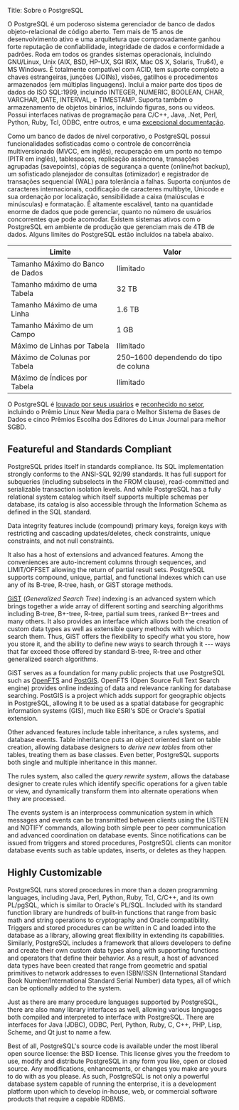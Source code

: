 Title: Sobre o PostgreSQL

O PostgreSQL é um poderoso sistema gerenciador de banco de dados objeto-relacional de código aberto.  Tem mais de 15 anos de desenvolvimento ativo e uma arquitetura que comprovadamente ganhou forte reputação de confiabilidade, integridade de dados e conformidade a padrões.  Roda em todos os grandes sistemas operacionais, incluindo GNU/Linux, Unix (AIX, BSD, HP-UX, SGI IRIX, Mac OS X, Solaris, Tru64), e MS Windows. É totalmente compatível com ACID, tem suporte completo a chaves estrangeiras, junções (JOINs), visões, gatilhos e procedimentos armazenados (em múltiplas linguagens).  Inclui a maior parte dos tipos de dados do ISO SQL:1999, incluindo INTEGER, NUMERIC, BOOLEAN, CHAR, VARCHAR, DATE, INTERVAL, e TIMESTAMP.  Suporta também o armazenamento de objetos binários, incluindo figuras, sons ou vídeos.  Possui interfaces nativas de programação para C/C++, Java, .Net, Perl, Python, Ruby, Tcl, ODBC, entre outros, e uma [excepcional documentação](https://www.postgresql.org.br/docs).

Como um banco de dados de nível corporativo, o PostgreSQL  possui funcionalidades sofisticadas como o controle de concorrência multiversionado (MVCC, em inglês), recuperação em um ponto no tempo (PITR em inglês), tablespaces, replicação assíncrona, transações agrupadas (savepoints), cópias de segurança a quente (online/hot backup), um sofisticado planejador de consultas (otimizador) e registrador de transações sequencial (WAL) para tolerância a falhas.  Suporta conjuntos de caracteres internacionais, codificação de caracteres multibyte, Unicode e sua ordenação por localização, sensibilidade a caixa (maiúsculas e minúsculas) e formatação.  É altamente escalável, tanto na quantidade enorme de dados que pode gerenciar, quanto no número de usuários concorrentes que pode acomodar. Existem sistemas ativos com o PostgreSQL em ambiente de produção que gerenciam mais de 4TB de dados.  Alguns limites do PostgreSQL estão incluídos na tabela abaixo.

| Limite | Valor |
|---|---|
| Tamanho Máximo do Banco de Dados | Ilimitado |
| Tamanho máximo de uma Tabela | 32 TB |
| Tamanho Máximo de uma Linha | 1.6 TB |
| Tamanho Máximo de um Campo | 1 GB |
| Máximo de Linhas por Tabela | Ilimitado |
| Máximo de Colunas por Tabela | 250–1600 dependendo do tipo de coluna |
| Máximo de Índices por Tabela | Ilimitado |

O PostgreSQL é [louvado por seus usuários](http://www.postgresql.org/about/quotesarchive) e [reconhecido no setor](http://www.postgresql.org/about/awards), incluindo o Prêmio Linux New Media para o Melhor Sistema de Bases de Dados e cinco Prêmios Escolha dos Editores do Linux Journal para melhor SGBD.

## Featureful and Standards Compliant

PostgreSQL prides itself in standards compliance. Its SQL implementation strongly conforms to the ANSI-SQL 92/99 standards. It has full support for subqueries (including subselects in the FROM clause), read-committed and serializable transaction isolation levels. And while PostgreSQL has a fully relational system catalog which itself supports multiple schemas per database, its catalog is also accessible through the Information Schema as defined in the SQL standard.

Data integrity features include (compound) primary keys, foreign keys with restricting and cascading updates/deletes, check constraints, unique constraints, and not null constraints.

It also has a host of extensions and advanced features. Among the conveniences are auto-increment columns through sequences, and LIMIT/OFFSET allowing the return of partial result sets. PostgreSQL supports compound, unique, partial, and functional indexes which can use any of its B-tree, R-tree, hash, or GiST storage methods.

[GiST](http://www.sai.msu.su/~megera/postgres/gist/doc/intro.shtml) (*Generalized Search Tree*) indexing is an advanced system which brings together a wide array of different sorting and searching algorithms including B-tree, B+-tree, R-tree, partial sum trees, ranked B+-trees and many others. It also provides an interface which allows both the creation of custom data types as well as extensible query methods with which to search them. Thus, GiST offers the flexibility to specify what you store, how you store it, and the ability to define new ways to search through it --- ways that far exceed those offered by standard B-tree, R-tree and other generalized search algorithms.

GiST serves as a foundation for many public projects that use PostgreSQL such as [OpenFTS](http://openfts.sourceforge.net/) and [PostGIS](http://postgis.refractions.net/). OpenFTS (Open Source Full Text Search engine) provides online indexing of data and relevance ranking for database searching. PostGIS is a project which adds support for geographic objects in PostgreSQL, allowing it to be used as a spatial database for geographic information systems (GIS), much like ESRI's SDE or Oracle's Spatial extension.

Other advanced features include table inheritance, a rules systems, and database events. Table inheritance puts an object oriented slant on table creation, allowing database designers to *derive new tables* from other tables, treating them as base classes. Even better, PostgreSQL supports both single and multiple inheritance in this manner.

The rules system, also called the *query rewrite system*, allows the database designer to create rules which identify specific operations for a given table or view, and dynamically transform them into alternate operations when they are processed.

The events system is an interprocess communication system in which messages and events can be transmitted between clients using the LISTEN and NOTIFY commands, allowing both simple peer to peer communication and advanced coordination on database events. Since notifications can be issued from triggers and stored procedures, PostgreSQL clients can monitor database events such as table updates, inserts, or deletes as they happen.

## Highly Customizable

PostgreSQL runs stored procedures in more than a dozen programming languages, including Java, Perl, Python, Ruby, Tcl, C/C++, and its own PL/pgSQL, which is similar to Oracle's PL/SQL. Included with its standard function library are hundreds of built-in functions that range from basic math and string operations to cryptography and Oracle compatibility. Triggers and stored procedures can be written in C and loaded into the database as a library, allowing great flexibility in extending its capabilities. Similarly, PostgreSQL includes a framework that allows developers to define and create their own custom data types along with supporting functions and operators that define their behavior. As a result, a host of advanced data types have been created that range from geometric and spatial primitives to network addresses to even ISBN/ISSN (International Standard Book Number/International Standard Serial Number) data types, all of which can be optionally added to the system.

Just as there are many procedure languages supported by PostgreSQL, there are also many library interfaces as well, allowing various languages both compiled and interpreted to interface with PostgreSQL. There are interfaces for Java (JDBC), ODBC, Perl, Python, Ruby, C, C++, PHP, Lisp, Scheme, and Qt just to name a few.

Best of all, PostgreSQL's source code is available under the most liberal open source license: the BSD license. This license gives you the freedom to use, modify and distribute PostgreSQL in any form you like, open or closed source. Any modifications, enhancements, or changes you make are yours to do with as you please. As such, PostgreSQL is not only a powerful database system capable of running the enterprise, it is a development platform upon which to develop in-house, web, or commercial software products that require a capable RDBMS.
